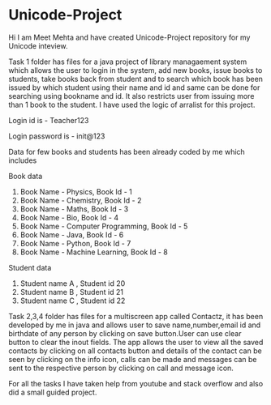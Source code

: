 # Unicode-Project
Hi I am Meet Mehta and have created Unicode-Project repository for my Unicode inteview.

Task 1 folder has files for a java project of library managaement system which allows the user to login in the system, add new books, issue books to students, take books back from student and to search which book has been issued by which student using their name and id and same can be done for searching using bookname and id. It also restricts user from issuing more than 1 book to the student. I have used the logic of arralist for this project.

Login id is - Teacher123

Login password is - init@123

Data for few books and students has been already coded by me which includes

Book data

1) Book Name - Physics, Book Id - 1
2) Book Name - Chemistry, Book Id - 2
3) Book Name - Maths, Book Id - 3
4) Book Name - Bio, Book Id - 4
5) Book Name - Computer Programming, Book Id - 5
6) Book Name - Java, Book Id - 6
7) Book Name - Python, Book Id - 7
8) Book Name - Machine Learning, Book Id - 8

Student data

1) Student name A , Student id 20
2) Student name B , Student id 21
3) Student name C , Student id 22

Task 2,3,4 folder has files for a multiscreen app called Contactz, it has been developed by me in java and allows user to save name,number,email id and birthdate of any person by clicking on save button.User can use clear button to clear the inout fields. The app allows the user to view all the saved contacts by clicking on all contacts button and details of the contact can be seen by clicking on the info icon, calls can be made and messages can be sent to the respective person by clicking on call and message icon.

For all the tasks I have taken help from youtube and stack overflow and also did a small guided project.
